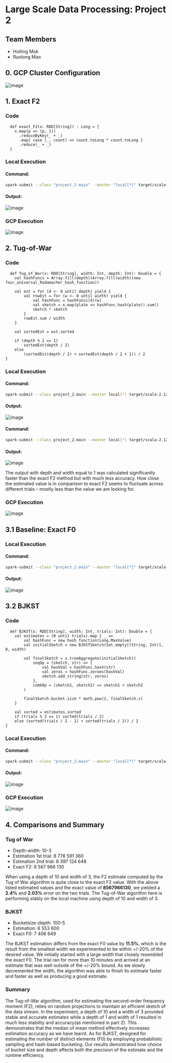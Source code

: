 # Large Scale Data Processing: Project 2

## Team Members
* Hoiting Mok
* Ruolong Mao

## 0. GCP Cluster Configuration
![image](https://github.com/user-attachments/assets/c909f40b-b8df-4b2e-8945-2927c036ee06)

## 1. Exact F2
### Code
```
  def exact_F2(x: RDD[String]) : Long = {
    x.map(p => (p, 1))
      .reduceByKey(_ + _)
      .map{ case (_, count) => count.toLong * count.toLong }
      .reduce(_ + _)
  }
```

### Local Execution
#### Command:
```sh
spark-submit --class "project_2.main" --master "local[*]" target/scala-2.12/project_2_2.12-1.0.jar "./2014to2017.csv" exactF2
```
#### Output:
![image](https://github.com/user-attachments/assets/f856467b-c549-4623-bae5-58fc3b39c196)

### GCP Execution
![image](https://github.com/user-attachments/assets/180e488e-f250-4285-8df5-f4980d10b073)

## 2. Tug-of-War
### Code
```
  def Tug_of_War(x: RDD[String], width: Int, depth: Int): Double = {
    val hashFuncs = Array.fill(depth)(Array.fill(width)(new four_universal_Radamacher_hash_function))

    val est = for (d <- 0 until depth) yield {
        val rowEst = for (w <- 0 until width) yield {
            val hashFunc = hashFuncs(d)(w)
            val sketch = x.map(plate => hashFunc.hash(plate)).sum()
            sketch * sketch
        }
        rowEst.sum / width
    }

    val sortedEst = est.sorted

    if (depth % 2 == 1)
        sortedEst(depth / 2)
    else
        (sortedEst(depth / 2) + sortedEst(depth / 2 + 1)) / 2
}
```

### Local Execution
#### Command:
```sh
spark-submit --class project_2.main --master local[*] target/scala-2.12/project_2_2.12-1.0.jar "./2014to2017.csv" ToW 10 3
```
#### Output:
![image](https://github.com/user-attachments/assets/81b58d31-81f3-4a0a-bee4-623125ce7a4f)

#### Command:
```sh
spark-submit --class project_2.main --master local[*] target/scala-2.12/project_2_2.12-1.0.jar "./2014to2017.csv" ToW 1 1
```
#### Output:
![image](https://github.com/user-attachments/assets/83917b8a-4e87-4daa-91df-e9ae7f5884f4)

The output with depth and width equal to 1 was calculated significantly faster than the exact F2 method but with much less accuracy. How close the estimated value is in comparison to exact F2 seems to fluctuate across different trials – mostly less than the value we are looking for. 

### GCP Execution
![image](https://github.com/user-attachments/assets/9ebcc29c-8838-4ad1-a1d7-1f0edd14f5a5)

## 3.1 Baseline: Exact F0
### Local Execution
#### Command:
```sh
spark-submit --class "project_2.main" --master "local[*]" target/scala-2.12/project_2_2.12-1.0.jar "./2014to2017.csv" exactF0
```
#### Output:
![image](https://github.com/user-attachments/assets/677a36c0-f631-4c3e-b4e9-2c56f988cefe)


## 3.2 BJKST
### Code
```
  def BJKST(x: RDD[String], width: Int, trials: Int): Double = {
    val estimates = (0 until trials).map { _ =>
        val hashFunc = new hash_function(Long.MaxValue)
        val initialSketch = new BJKSTSketch(Set.empty[(String, Int)], 0, width)
        
        val finalSketch = x.treeAggregate(initialSketch)(
            seqOp = (sketch, str) => {
                val hashVal = hashFunc.hash(str)
                val zeros = hashFunc.zeroes(hashVal)
                sketch.add_string(str, zeros)
            },
            combOp = (sketch1, sketch2) => sketch1 + sketch2
        )
        
        finalSketch.bucket.size * math.pow(2, finalSketch.z)
    }
    
    val sorted = estimates.sorted
    if (trials % 2 == 1) sorted(trials / 2)
    else (sorted(trials / 2 - 1) + sorted(trials / 2)) / 2
}
```

### Local Execution
#### Command:
```sh
spark-submit --class "project_2.main" --master "local[*]" target/scala-2.12/project_2_2.12-1.0.jar "./2014to2017.csv" BJKST 100 5
```
#### Output:
![image](https://github.com/user-attachments/assets/5236d103-b245-4117-8625-a27be261aef7)

### GCP Execution
![image](https://github.com/user-attachments/assets/9f8e6d9f-4ff5-4c39-a8cc-8d942229112a)

## 4. Comparisons and Summary
### Tug of War
* Depth-width: 10-3
* Estimation 1st trial: 8 776 591 360
* Estimation 2nd trial: 8 397 124 648
* Exact F2: 8 567 966 130

When using a depth of 10 and width of 3, the F2 estimate computed by the Tug of War algorithm is quite close to the exact F2 value. With the above listed estimated values and the exact value of **8567966130**, we yielded a **2.4%** and **2.03%** error on the two trials. The Tug-of-War algorithm here is performing stably on the local machine using depth of 10 and width of 3. 

### BJKST
* Bucketsize-depth: 100-5
* Estimation: 6 553 600
* Exact F0: 7 406 649

The BJKST estimation differs from the exact F0 value by **11.5%**, which is the result from the smallest width we experimented to be within +/-20% of the desired value. We initially started with a large width that closely resembled the exact F0. The trial ran for more than 10 minutes and arrived at an estimate that was well outside of the +/-20% bound. As we slowly decremented the width, the algorithm was able to finish its estimate faster and faster as well as producing a good estimate.

### Summary
The Tug-of-War algorithm, used for estimating the second-order frequency moment (F2), relies on random projections to maintain an efficient sketch of the data stream. In the experiment, a depth of 10 and a width of 3 provided stable and accurate estimates while a depth of 1 and width of 1 resulted in much less stability and accuracy(as mentioned in part 2). This demonstrates that the median of mean method effectively increases estimation accuracy as we have learnt. As for BJKST, designed for estimating the number of distinct elements (F0) by employing probabilistic sampling and hash-based bucketing. Our results demostrated how choice of bucket size and depth affects both the precision of the estimate and the runtime efficiency. 
